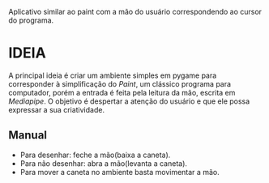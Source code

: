 Aplicativo similar ao paint com a mão do usuário correspondendo ao cursor do programa.

# IDEIA
A principal ideia é criar um ambiente simples em pygame para corresponder à simplificação do _Paint_, um clássico programa para computador, porém a entrada é feita pela leitura da mão, escrita em _Mediapipe_. O objetivo é despertar a atenção do usuário e que ele possa expressar a sua criatividade.

## Manual

- Para desenhar: feche a mão(baixa a caneta).
- Para não desenhar: abra a mão(levanta a caneta).
- Para mover a caneta no ambiente basta movimentar a mão.